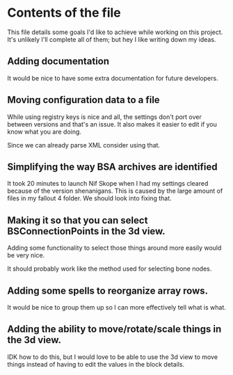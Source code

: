 # Contents of the file
This file details some goals I'd like to achieve while working on this project.
It's unlikely I'll complete all of them; but hey I like writing down my ideas.

## Adding documentation
It would be nice to have some extra documentation for future developers.

## Moving configuration data to a file
While using registry keys is nice and all, the settings don't port over between
versions and that's an issue. It also makes it easier to edit if you know what
you are doing.

Since we can already parse XML consider using that.

## Simplifying the way BSA archives are identified
It took 20 minutes to launch Nif Skope when I had my settings cleared because of
the version shenanigans. This is caused by the large amount of files in my
fallout 4 folder. We should look into fixing that.

## Making it so that you can select BSConnectionPoints in the 3d view.
Adding some functionality to select those things around more easily would be very nice.

It should probably work like the method used for selecting bone nodes.

## Adding some spells to reorganize array rows.
It would be nice to group them up so I can more effectively tell what is what.

## Adding the ability to move/rotate/scale things in the 3d view.
IDK how to do this, but I would love to be able to use the 3d view to move things
instead of having to edit the values in the block details.
